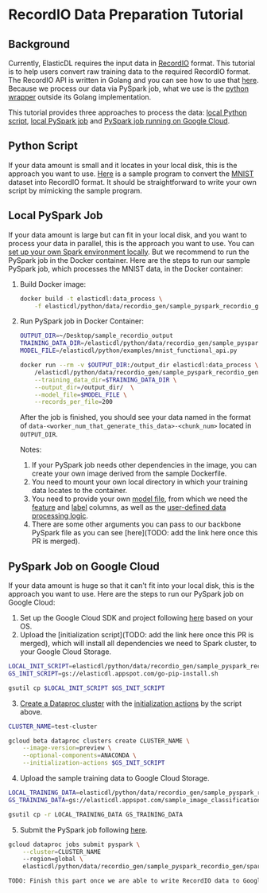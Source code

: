 
# RecordIO Data Preparation Tutorial


## Background
Currently, ElasticDL requires the input data in [RecordIO](https://github.com/wangkuiyi/recordio) format. This tutorial is to help users convert raw training data to the required RecordIO format. The RecordIO API is written in Golang and you can see how to use that [here](https://github.com/wangkuiyi/recordio/blob/develop/recordio_test.go). Because we process our data via PySpark job, what we use is the [python wrapper](https://github.com/wangkuiyi/recordio/tree/develop/python) outside its Golang implementation.

This tutorial provides three approaches to process the data: [local Python script](#python-script), [local PySpark job](#local-pyspark-job) and [PySpark job running on Google Cloud](#pyspark-job-on-google-cloud).


## Python Script
If your data amount is small and it locates in your local disk, this is the approach you want to use. [Here](https://github.com/wangkuiyi/elasticdl/blob/develop/elasticdl/python/data/recordio_gen/mnist/gen_data.py) is a sample program to convert the [MNIST](http://yann.lecun.com/exdb/mnist/) dataset into RecordIO format. It should be straightforward to write your own script by mimicking the sample program.


## Local PySpark Job
If your data amount is large but can fit in your local disk, and you want to process your data in parallel, this is the approach you want to use. You can [set up your own Spark environment locally](https://www.tutorialkart.com/apache-spark/how-to-install-spark-on-mac-os/). But we recommend to run the PySpark job in the Docker container. Here are the steps to run our sample PySpark job, which processes the MNIST data, in the Docker container:
1. Build Docker image:
    ```bash
    docker build -t elasticdl:data_process \
        -f elasticdl/python/data/recordio_gen/sample_pyspark_recordio_gen/Docker/Dockerfile .
    ```

2. Run PySpark job in Docker Container:
    ```bash
    OUTPUT_DIR=~/Desktop/sample_recordio_output
    TRAINING_DATA_DIR=/elasticdl/python/data/recordio_gen/sample_pyspark_recordio_gen/sample_image_classification_training_data
	MODEL_FILE=/elasticdl/python/examples/mnist_functional_api.py

    docker run --rm -v $OUTPUT_DIR:/output_dir elasticdl:data_process \
        /elasticdl/python/data/recordio_gen/sample_pyspark_recordio_gen/spark_gen_recordio.py \
        --training_data_dir=$TRAINING_DATA_DIR \
        --output_dir=/output_dir/  \
        --model_file=$MODEL_FILE \
        --records_per_file=200
    ```
    After the job is finished, you should see your data named in the format of `data-<worker_num_that_generate_this_data>-<chunk_num>` located in `OUTPUT_DIR`.
    
    Notes:
    1. If your PySpark job needs other dependencies in the image, you can create your own image derived from the sample Dockerfile.
    2. You need to mount your own local directory in which your training data locates to the container.
    3. You need to provide your own [model file](https://github.com/wangkuiyi/elasticdl/blob/0b7d75fd5073802f33e192244283b86ccf2684e0/elasticdl/doc/model_building.md), from which we need the [feature](https://github.com/wangkuiyi/elasticdl/blob/develop/elasticdl/doc/model_building.md#feature_columns) and [label](https://github.com/wangkuiyi/elasticdl/blob/develop/elasticdl/doc/model_building.md#label_columns) columns, as well as the [user-defined data processing logic](prepare_data_for_a_single_file).
    4. There are some other arguments you can pass to our backbone PySpark file as you can see [here](TODO: add the link here once this PR is merged).


## PySpark Job on Google Cloud
If your data amount is huge so that it can't fit into your local disk, this is the approach you want to use. Here are the steps to run our PySpark job on Google Cloud:
1. Set up the Google Cloud SDK and project following [here](https://cloud.google.com/sdk/docs/quickstarts) based on your OS.
2. Upload the [initialization script](TODO: add the link here once this PR is merged), which will install all dependencies we need to Spark cluster, to your Google Cloud Storage. 
```bash
LOCAL_INIT_SCRIPT=elasticdl/python/data/recordio_gen/sample_pyspark_recordio_gen/go-pip-install.sh
GS_INIT_SCRIPT=gs://elasticdl.appspot.com/go-pip-install.sh

gsutil cp $LOCAL_INIT_SCRIPT $GS_INIT_SCRIPT
```
3. [Create a Dataproc cluster](https://cloud.google.com/dataproc/docs/guides/create-cluster) with the [initialization actions](https://cloud.google.com/dataproc/docs/concepts/configuring-clusters/init-actions#using_initialization_actions) by the script above.
```bash
CLUSTER_NAME=test-cluster

gcloud beta dataproc clusters create CLUSTER_NAME \
	--image-version=preview \
    --optional-components=ANACONDA \
    --initialization-actions $GS_INIT_SCRIPT
```
4. Upload the sample training data to Google Cloud Storage.
```bash
LOCAL_TRAINING_DATA=elasticdl/python/data/recordio_gen/sample_pyspark_recordio_gen/sample_image_classification_training_data
GS_TRAINING_DATA=gs://elasticdl.appspot.com/sample_image_classification_training_data

gsutil cp -r LOCAL_TRAINING_DATA GS_TRAINING_DATA
```
5. Submit the PySpark job following [here](https://cloud.google.com/dataproc/docs/guides/submit-job).
```bash
gcloud dataproc jobs submit pyspark \
	--cluster=CLUSTER_NAME
    --region=global \
    elasticdl/python/data/recordio_gen/sample_pyspark_recordio_gen/spark_gen_recordio.py

TODO: Finish this part once we are able to write RecordIO data to Google Cloud Storage.
```
